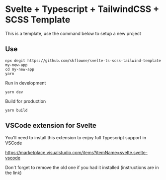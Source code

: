 # Svelte + Typescript + TailwindCSS + SCSS Template

This is a template, use the command below to setup a new project

## Use

```
npx degit https://github.com/skflowne/svelte-ts-scss-tailwind-template my-new-app
cd my-new-app
yarn
```

Run in development

```
yarn dev
```

Build for production

```
yarn build
```

## VSCode extension for Svelte

You'll need to install this extension to enjoy full Typescript support in VSCode

https://marketplace.visualstudio.com/items?itemName=svelte.svelte-vscode

Don't forget to remove the old one if you had it installed (instructions are in the link)
